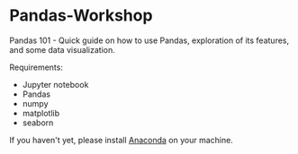 # Pandas-Workshop
Pandas 101 - Quick guide on how to use Pandas, exploration of its features, and some data visualization.  

Requirements: 
- Jupyter notebook
- Pandas
- numpy
- matplotlib
- seaborn

If you haven't yet, please install [Anaconda](https://www.anaconda.com/download/#download) on your machine. 
